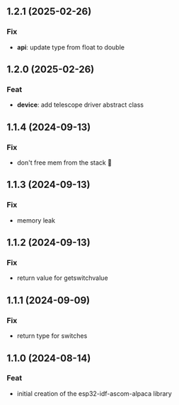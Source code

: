 ## 1.2.1 (2025-02-26)

### Fix

- **api**: update type from float to double

## 1.2.0 (2025-02-26)

### Feat

- **device**: add telescope driver abstract class

## 1.1.4 (2024-09-13)

### Fix

- don't free mem from the stack :facepalm:

## 1.1.3 (2024-09-13)

### Fix

- memory leak

## 1.1.2 (2024-09-13)

### Fix

- return value for getswitchvalue

## 1.1.1 (2024-09-09)

### Fix

- return type for switches

## 1.1.0 (2024-08-14)

### Feat

- initial creation of the esp32-idf-ascom-alpaca library
